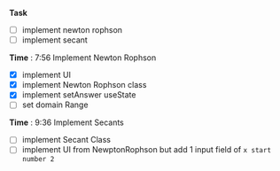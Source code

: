 **Task**
- [ ] implement newton rophson
- [ ] implement secant

**Time** : 7:56
Implement Newton Rophson
 - [x] implement UI
 - [x] implement Newton Rophson class
 - [x] implement setAnswer useState
 - [ ] set domain Range

**Time** : 9:36
Implement Secants
- [ ] implement Secant Class
- [ ] implement UI from NewptonRophson but add 1 input field of `x start number 2`